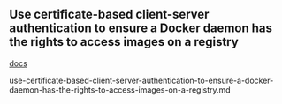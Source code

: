 ## Use certificate-based client-server authentication to ensure a Docker daemon has the rights to access images on a registry

[docs](https://docs.docker.com/engine/security/certificates/)


use-certificate-based-client-server-authentication-to-ensure-a-docker-daemon-has-the-rights-to-access-images-on-a-registry.md
